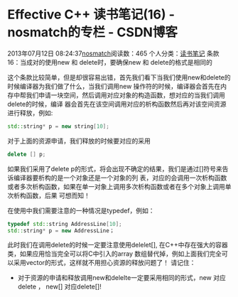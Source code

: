 # Effective C++ 读书笔记(16) - nosmatch的专栏 - CSDN博客
2013年07月12日 08:24:37[nosmatch](https://me.csdn.net/HDUTigerkin)阅读数：465
个人分类：[读书笔记](https://blog.csdn.net/HDUTigerkin/article/category/1432055)
条款16：当成对的使用new 和 delete时，要确保new 和 delete的格式是相同的
> 
这个条款比较简单，但是却很容易出错，首先我们看下当我们使用new和delete的时候编译器为我们做了什么，当我们调用new
操作符的时候，编译器会首先在内存中帮我们申请一块空间，然后调用对应对象的构造函数，想对应的当我们调用delete的时候，编译
器会首先在该空间调用对应的析构函数然后再对该空间资源进行释放，例如:
> 
```cpp
std::string* p = new string[10];
```
对于上面的资源申请，我们释放的时候要对应的采用
```cpp
delete [] p;
```
如果我们采用了delete p的形式，将会出现不确定的结果，我们是通过[]符号来告诉编译器要析构的是一个对象还是一个对象的列
表，对应的会调用一次析构函数或者多次析构函数，如果在单一对象上调用多次析构函数或者在多个对象上调用单次析构函数，后果
可想而知！
> 
在使用中我们需要注意的一种情况是typedef，例如：
```cpp
typedef std::string AddressLine[10];
std::string* p = new AddressLine；
```
此时我们在调用delete的时候一定要注意使用delelet[], 在C++中存在强大的容器类，如果应用恰当完全可以将C中引入的array
数组替代掉，例如上面我们完全可以采用vector<string>的形式，这样就不用担心资源的释放问题了！
请记住：
- 对于资源的申请和释放调用new和delelte一定要采用相同的形式，new 对应delete ， new[] 对应delete[]!


> 
